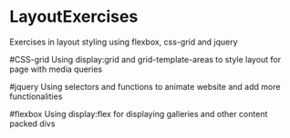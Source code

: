 # LayoutExercises
Exercises in layout styling using flexbox, css-grid and jquery 

#CSS-grid
Using display:grid and grid-template-areas to style layout for page with media queries

#jquery
Using selectors and functions to animate website and add more functionalities

#flexbox
Using display:flex for displaying galleries and other content packed divs

